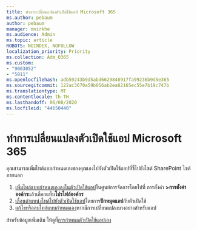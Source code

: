 ```yaml
---
title: ทําการเปลี่ยนแปลงตัวเปิดใช้แอป Microsoft 365
ms.author: pebaum
author: pebaum
manager: mnirkhe
ms.audience: Admin
ms.topic: article
ROBOTS: NOINDEX, NOFOLLOW
localization_priority: Priority
ms.collection: Adm_O365
ms.custom:
- "9003052"
- "5811"
ms.openlocfilehash: adb59243b9d5abd6629848917fa99236b9d5e365
ms.sourcegitcommit: 122ac3670a59b056ab2ea82165ec55e7b19c747b
ms.translationtype: MT
ms.contentlocale: th-TH
ms.lasthandoff: 06/08/2020
ms.locfileid: "44650440"
---
```

# <a name="make-changes-to-the-microsoft-365-app-launcher"></a>ทําการเปลี่ยนแปลงตัวเปิดใช้แอป Microsoft 365

คุณสามารถเพิ่มไทล์แบบกําหนดเองของคุณเองไปยังตัวเปิดใช้แอปที่ชี้ไปยังไซต์ SharePoint ไซต์ภายนอก

1. [เพิ่มไทล์แบบกําหนดเองลงในตัวเปิดใช้แอป](https://docs.microsoft.com/microsoft-365/admin/manage/customize-the-app-launcher)ในศูนย์การจัดการโดยไปที่ การตั้งค่า **>การตั้งค่าองค์กร**แล้วเลือกแท็บ**โปรไฟล์องค์กร**
2. [เลื่อนตําแหน่งไทล์ไปยังตัวเปิดใช้แอป](https://docs.microsoft.com/microsoft-365/admin/manage/customize-the-app-launcher#promote-the-tile-to-app-launcher)โดยการ**ปักหมุดแอป**กับตัวเปิดใช้
3. [แก้ไขหรือลบไทล์แบบกําหนดเอง](https://docs.microsoft.com/microsoft-365/admin/manage/customize-the-app-launcher#edit-or-delete-a-custom-tile)หากมีการเปลี่ยนแปลงบางอย่างสําหรับแอป

สําหรับข้อมูลเพิ่มเติม ให้ดูที่[การกําหนดตัวเปิดใช้แอปเอง](https://docs.microsoft.com/microsoft-365/admin/manage/customize-the-app-launcher)
